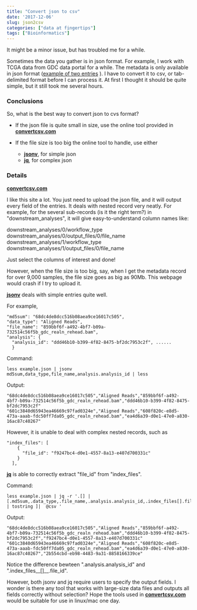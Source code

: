 ```yaml
---
title: "Convert json to csv"
date: '2017-12-06'
slug: json2csv
categories: ["data at fingertips"]
tags: ["Bioinformatics"]
---
```


It might be a minor issue, but has troubled me for a while.

Sometimes the data you gather is in json format. For example, I work with TCGA data from GDC data portal for a while. The metadata is only available in json format (<a href=https://github.com/zhengh42/myfiles/blob/master/research/example.json target="_blank">example of two entries</a> ). I have to convert it to csv, or tab-delimited format before I can process it. At first I thought it should be quite simple, but it still took me several hours. 

### Conclusions

So, what is the best way to convert json to cvs format? 

* If the json file is quite small in size, use the online tool provided in <a href=http://www.convertcsv.com/json-to-csv.htm target="_blank">__convertcsv.com__</a>

* If the file size is too big the online tool to handle, use either
  + <a href=https://github.com/archan937/jsonv.sh target="_blank">__jsonv__</a>, for simple json
  + <a href=https://stedolan.github.io/jq/  target="_blank">__jq__</a>, for complex json

### Details

<a href=http://www.convertcsv.com/json-to-csv.htm target="_blank">__convertcsv.com__</a>

I like this site a lot. You just need to upload the json file, and it will output every field of the entries. It deals with nested record very neatly. For example, for the several sub-records (is it the right term?) in "downstream_analyses", it will give easy-to-understand column names like:  

downstream\_analyses/0/workflow\_type  
downstream\_analyses/0/output\_files/0/file\_name  
downstream\_analyses/1/workflow\_type  
downstream\_analyses/1/output\_files/0/file\_name  

Just select the columns of interest and done!

However, when the file size is too big, say, when I get the metadata record for over 9,000 samples, the file size goes as big as 90Mb. This webpage would crash if I try to upload it.

<a href=https://github.com/archan937/jsonv.sh target="_blank">__jsonv__</a> deals with simple entries quite well. 

For example,
```
"md5sum": "68dc4de8dcc516b08aea9ce16017c505", 
"data_type": "Aligned Reads", 
"file_name": "859bbf6f-a492-4bf7-b09a-732514c56f5b_gdc_realn_rehead.bam", 
"analysis": {
  "analysis_id": "ddd46b10-b399-4f82-8475-bf2dc7953c2f", ......
  }
```


Command:

```
less example.json | jsonv md5sum,data_type,file_name,analysis.analysis_id | less
```

Output:

```{}
"68dc4de8dcc516b08aea9ce16017c505","Aligned Reads","859bbf6f-a492-4bf7-b09a-732514c56f5b_gdc_realn_rehead.bam","ddd46b10-b399-4f82-8475-bf2dc7953c2f"
"601c3840d65943ea46669c97fad0324e","Aligned Reads","608f820c-e8d5-473a-aaab-fdc50ff7da05_gdc_realn_rehead.bam","ea4d6a39-d0e1-47e0-a830-16ac87c40267"
```

However, it is unable to deal with complex nested records, such as

```
"index_files": [
    {
      "file_id": "f9247bc4-d0e1-4557-8a13-e407d700331c"
    }
  ], 
```

<a href=https://stedolan.github.io/jq/  target="_blank">__jq__</a> is able to correctly extract "file\_id" from "index_files".

Command:

```
less example.json | jq -r '.[] | [.md5sum,.data_type,.file_name,.analysis.analysis_id,.index_files[].file_id  | tostring ]|  @csv '
```

Output:

```
"68dc4de8dcc516b08aea9ce16017c505","Aligned Reads","859bbf6f-a492-4bf7-b09a-732514c56f5b_gdc_realn_rehead.bam","ddd46b10-b399-4f82-8475-bf2dc7953c2f","f9247bc4-d0e1-4557-8a13-e407d700331c"
"601c3840d65943ea46669c97fad0324e","Aligned Reads","608f820c-e8d5-473a-aaab-fdc50ff7da05_gdc_realn_rehead.bam","ea4d6a39-d0e1-47e0-a830-16ac87c40267","2b554cbd-eb98-4483-9a31-8858166339ce"
```

Notice the difference bewteen ".analysis.analysis\_id" and ".index_files__[]__.file\_id".

However, both jsonv and jq require users to specify the output fields. I wonder is there any tool that works with large-size data files and outputs all fields correctly without selection? Hope the tools used in <a href=http://www.convertcsv.com/json-to-csv.htm target="_blank">__convertcsv.com__</a> would be suitable for use in linux/mac one day.
